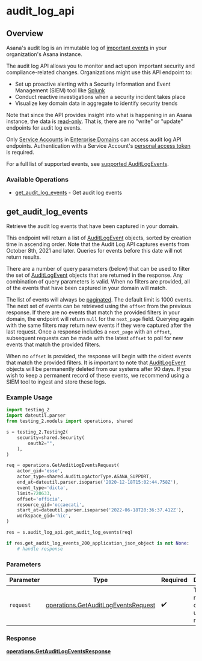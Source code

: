 # audit_log_api

## Overview

Asana's audit log is an immutable log of [important events](/docs/supported-auditlogevents) in your organization's Asana instance.

The audit log API allows you to monitor and act upon important security and compliance-related changes. Organizations might use this API endpoint to:

* Set up proactive alerting with a Security Information and Event Management (SIEM) tool like [Splunk](https://asana.com/guide/help/api/splunk)
* Conduct reactive investigations when a security incident takes place
* Visualize key domain data in aggregate to identify security trends

Note that since the API provides insight into what is happening in an Asana instance, the data is [read-only](/docs/get-audit-log-events). That is, there are no "write" or "update" endpoints for audit log events.

Only [Service Accounts](https://asana.com/guide/help/premium/service-accounts) in [Enterprise Domains](https://asana.com/enterprise) can access audit log API endpoints. Authentication with a Service Account's [personal access token](/docs/personal-access-token) is required.

For a full list of supported events, see [supported AuditLogEvents](/docs/supported-auditlogevents).

### Available Operations

* [get_audit_log_events](#get_audit_log_events) - Get audit log events

## get_audit_log_events

Retrieve the audit log events that have been captured in your domain.

This endpoint will return a list of [AuditLogEvent](/docs/audit-log-event) objects, sorted by creation time in ascending order. Note that the Audit Log API captures events from October 8th, 2021 and later. Queries for events before this date will not return results.

There are a number of query parameters (below) that can be used to filter the set of [AuditLogEvent](/docs/audit-log-event) objects that are returned in the response. Any combination of query parameters is valid. When no filters are provided, all of the events that have been captured in your domain will match.

The list of events will always be [paginated](/docs/pagination). The default limit is 1000 events. The next set of events can be retrieved using the `offset` from the previous response. If there are no events that match the provided filters in your domain, the endpoint will return `null` for the `next_page` field. Querying again with the same filters may return new events if they were captured after the last request. Once a response includes a `next_page` with an `offset`, subsequent requests can be made with the latest `offset` to poll for new events that match the provided filters.

When no `offset` is provided, the response will begin with the oldest events that match the provided filters. It is important to note that [AuditLogEvent](/docs/audit-log-event) objects will be permanently deleted from our systems after 90 days. If you wish to keep a permanent record of these events, we recommend using a SIEM tool to ingest and store these logs.

### Example Usage

```python
import testing_2
import dateutil.parser
from testing_2.models import operations, shared

s = testing_2.Testing2(
    security=shared.Security(
        oauth2="",
    ),
)

req = operations.GetAuditLogEventsRequest(
    actor_gid='esse',
    actor_type=shared.AuditLogActorType.ASANA_SUPPORT,
    end_at=dateutil.parser.isoparse('2020-12-18T15:02:44.758Z'),
    event_type='dicta',
    limit=720633,
    offset='officia',
    resource_gid='occaecati',
    start_at=dateutil.parser.isoparse('2022-06-18T20:36:37.412Z'),
    workspace_gid='hic',
)

res = s.audit_log_api.get_audit_log_events(req)

if res.get_audit_log_events_200_application_json_object is not None:
    # handle response
```

### Parameters

| Parameter                                                                                  | Type                                                                                       | Required                                                                                   | Description                                                                                |
| ------------------------------------------------------------------------------------------ | ------------------------------------------------------------------------------------------ | ------------------------------------------------------------------------------------------ | ------------------------------------------------------------------------------------------ |
| `request`                                                                                  | [operations.GetAuditLogEventsRequest](../../models/operations/getauditlogeventsrequest.md) | :heavy_check_mark:                                                                         | The request object to use for the request.                                                 |


### Response

**[operations.GetAuditLogEventsResponse](../../models/operations/getauditlogeventsresponse.md)**

